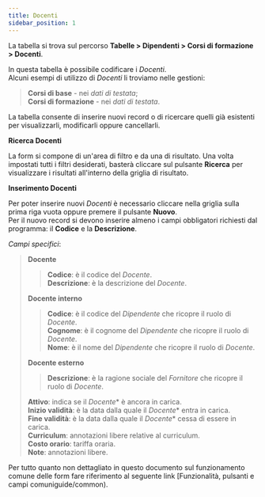 ```yaml
---
title: Docenti
sidebar_position: 1
---
```


La tabella si trova sul percorso **Tabelle > Dipendenti > Corsi di formazione > Docenti**.

In questa tabella è possibile codificare i *Docenti*.   
Alcuni esempi di utilizzo di *Docenti* li troviamo nelle gestioni:
> **Corsi di base** - nei *dati di testata*;   
> **Corsi di formazione** - nei *dati di testata*.

La tabella consente di inserire nuovi record o di ricercare quelli già esistenti per visualizzarli, modificarli oppure cancellarli.

**Ricerca Docenti**

La form si compone di un'area di filtro e da una di risultato. Una volta impostati tutti i filtri desiderati, basterà cliccare sul pulsante **Ricerca** per visualizzare i risultati all'interno della griglia di risultato.

**Inserimento Docenti**

Per poter inserire nuovi *Docenti* è necessario cliccare nella griglia sulla prima riga vuota oppure premere il pulsante **Nuovo**.   
Per il nuovo record si devono inserire almeno i campi obbligatori richiesti dal programma: il **Codice** e la **Descrizione**.

*Campi specifici*: 
    
> **Docente**   
>> **Codice**: è il codice del *Docente*.   
>> **Descrizione**: è la descrizione del *Docente*.   
>
> **Docente interno**
>> **Codice**: è il codice del *Dipendente* che ricopre il ruolo di *Docente*.   
>> **Cognome**: è il cognome del *Dipendente* che ricopre il ruolo di *Docente*.   
>> **Nome**: è il nome del *Dipendente* che ricopre il ruolo di *Docente*.   
>
> **Docente esterno**
>> **Descrizione**: è la ragione sociale del *Fornitore* che ricopre il ruolo di *Docente*.   
>
> **Attivo**: indica se il *Docente** è ancora in carica.   
> **Inizio validità**: è la data dalla quale il *Docente** entra in carica.   
> **Fine validità**: è la data dalla quale il *Docente** cessa di essere in carica.   
> **Curriculum**: annotazioni libere relative al curriculum.   
> **Costo orario**: tariffa oraria.   
> **Note**: annotazioni libere.

Per tutto quanto non dettagliato in questo documento sul funzionamento comune delle form fare riferimento al seguente link [Funzionalità, pulsanti e campi comuniguide/common).